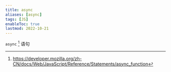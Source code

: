 ```yaml
---
title: async
aliases: [async]
tags: [JS]
enableToc: true
lastmod: 2022-10-21
---
```


`async` [^1] 语句

[^1]: <https://developer.mozilla.org/zh-CN/docs/Web/JavaScript/Reference/Statements/async_function>
